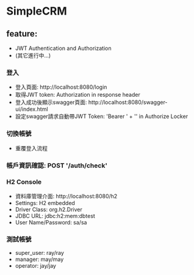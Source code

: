 # SimpleCRM
## feature:
* JWT Authentication and Authorization
* (其它進行中…)

### 登入
* 登入頁面: http://localhost:8080/login
* 取得JWT token: Authorization in response header
* 登入成功後顯示swagger頁面: http://localhost:8080/swagger-ui/index.html
* 設定swagger請求自動帶JWT Token: 'Bearer ' + '<JWT token>' in Authorize Locker

### 切換帳號
* 重覆登入流程  

### 帳戶資訊確認: POST '/auth/check'  

### H2 Console
* 資料庫管理介面: http://localhost:8080/h2
* Settings: H2 embedded
* Driver Class: org.h2.Driver
* JDBC URL: jdbc:h2:mem:dbtest
* User Name/Password: sa/sa  

### 測試帳號
* super_user: ray/ray
* manager: may/may
* operator: jay/jay




